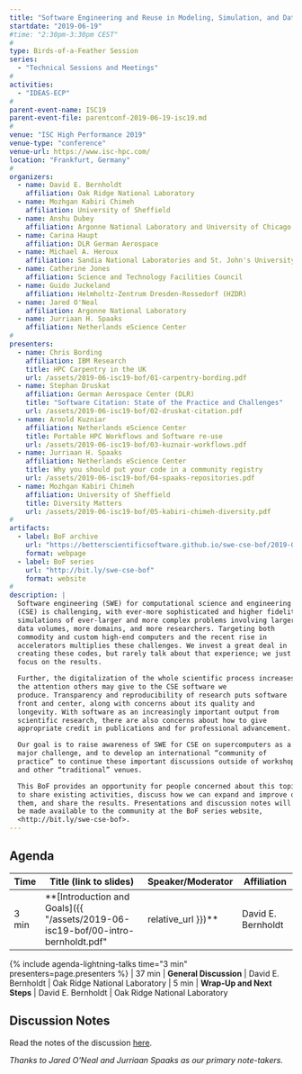 ```yaml
---
title: "Software Engineering and Reuse in Modeling, Simulation, and Data Analytics for Science and Engineering"
startdate: "2019-06-19"
#time: "2:30pm-3:30pm CEST"
#
type: Birds-of-a-Feather Session 
series: 
  - "Technical Sessions and Meetings"
#
activities:
  - "IDEAS-ECP"
#
parent-event-name: ISC19
parent-event-file: parentconf-2019-06-19-isc19.md
#
venue: "ISC High Performance 2019"
venue-type: "conference"
venue-url: https://www.isc-hpc.com/
location: "Frankfurt, Germany"
#
organizers:
  - name: David E. Bernholdt
    affiliation: Oak Ridge National Laboratory
  - name: Mozhgan Kabiri Chimeh
    affiliation: University of Sheffield
  - name: Anshu Dubey
    affiliation: Argonne National Laboratory and University of Chicago
  - name: Carina Haupt
    affiliation: DLR German Aerospace
  - name: Michael A. Heroux
    affiliation: Sandia National Laboratories and St. John's University
  - name: Catherine Jones
    affiliation: Science and Technology Facilities Council
  - name: Guido Juckeland
    affiliation: Helmholtz-Zentrum Dresden-Rossedorf (HZDR)
  - name: Jared O'Neal
    affiliation: Argonne National Laboratory
  - name: Jurriaan H. Spaaks
    affiliation: Netherlands eScience Center
#
presenters:
  - name: Chris Bording
    affiliation: IBM Research
    title: HPC Carpentry in the UK
    url: /assets/2019-06-isc19-bof/01-carpentry-bording.pdf
  - name: Stephan Druskat
    affiliation: German Aerospace Center (DLR)
    title: "Software Citation: State of the Practice and Challenges"
    url: /assets/2019-06-isc19-bof/02-druskat-citation.pdf
  - name: Arnold Kuzniar
    affiliation: Netherlands eScience Center
    title: Portable HPC Workflows and Software re-use
    url: /assets/2019-06-isc19-bof/03-kuznair-workflows.pdf
  - name: Jurriaan H. Spaaks
    affiliation: Netherlands eScience Center
    title: Why you should put your code in a community registry
    url: /assets/2019-06-isc19-bof/04-spaaks-repositories.pdf
  - name: Mozhgan Kabiri Chimeh
    affiliation: University of Sheffield
    title: Diversity Matters
    url: /assets/2019-06-isc19-bof/05-kabiri-chimeh-diversity.pdf
#
artifacts:
  - label: BoF archive
    url: "https://betterscientificsoftware.github.io/swe-cse-bof/2019-06-isc19-bof/"
    format: webpage
  - label: BoF series
    url: "http://bit.ly/swe-cse-bof"
    format: website
#
description: |
  Software engineering (SWE) for computational science and engineering
  (CSE) is challenging, with ever-more sophisticated and higher fidelity
  simulations of ever-larger and more complex problems involving larger
  data volumes, more domains, and more researchers. Targeting both
  commodity and custom high-end computers and the recent rise in
  accelerators multiplies these challenges. We invest a great deal in
  creating these codes, but rarely talk about that experience; we just
  focus on the results.

  Further, the digitalization of the whole scientific process increases
  the attention others may give to the CSE software we
  produce. Transparency and reproducibility of research puts software
  front and center, along with concerns about its quality and
  longevity. With software as an increasingly important output from
  scientific research, there are also concerns about how to give
  appropriate credit in publications and for professional advancement.

  Our goal is to raise awareness of SWE for CSE on supercomputers as a
  major challenge, and to develop an international “community of
  practice” to continue these important discussions outside of workshops
  and other “traditional” venues.

  This BoF provides an opportunity for people concerned about this topic
  to share existing activities, discuss how we can expand and improve on
  them, and share the results. Presentations and discussion notes will
  be made available to the community at the BoF series website,
  <http://bit.ly/swe-cse-bof>.
---
```

## Agenda

| Time | Title (link to slides) | Speaker/Moderator | Affiliation
| -----|------------------------|-------------------|------------
| 3 min | **[Introduction and Goals]({{ "/assets/2019-06-isc19-bof/00-intro-bernholdt.pdf" | relative_url }})** | David E. Bernholdt | Oak Ridge National Laboratory
{% include agenda-lightning-talks time="3 min" presenters=page.presenters %}
| 37 min | **General Discussion** | David E. Bernholdt | Oak Ridge National Laboratory
| 5 min | **Wrap-Up and Next Steps** | David E. Bernholdt | Oak Ridge National Laboratory

## Discussion Notes

Read the notes of the discussion [here](bof-notes).

*Thanks to Jared O'Neal and Jurriaan Spaaks as our primary note-takers.*
